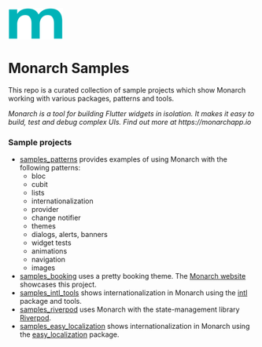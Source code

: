 <p style="margin-bottom: 0; padding-bottom: 0">
  <a href="https://monarchapp.io">
    <img src="https://raw.githubusercontent.com/Dropsource/monarch/master/_assets/monarch_m_cropped.png" alt="Monarch" height="64" />
  </a>
</p>

# Monarch Samples

This repo is a curated collection of sample projects which show Monarch working with 
various packages, patterns and tools.

_Monarch is a tool for building Flutter widgets in isolation. It makes it easy to build, test and debug complex UIs. Find out more at https://monarchapp.io_

### Sample projects

- [samples_patterns](/samples_patterns) provides examples of using Monarch 
  with the following patterns:
  - bloc
  - cubit
  - lists
  - internationalization
  - provider
  - change notifier
  - themes
  - dialogs, alerts, banners
  - widget tests
  - animations
  - navigation
  - images
- [samples_booking](/samples_booking) uses a pretty booking theme. The [Monarch 
  website](https://monarchapp.io/) showcases this project.
- [samples_intl_tools](/samples_intl_tools) shows internationalization in Monarch 
  using the [intl](https://github.com/dart-lang/intl) package and tools.
- [samples_riverpod](/samples_riverpod) uses Monarch with the state-management library 
  [Riverpod](https://riverpod.dev/).
- [samples_easy_localization](/samples_easy_localization) shows internationalization 
  in Monarch using the [easy_localization](https://github.com/aissat/easy_localization) package.
